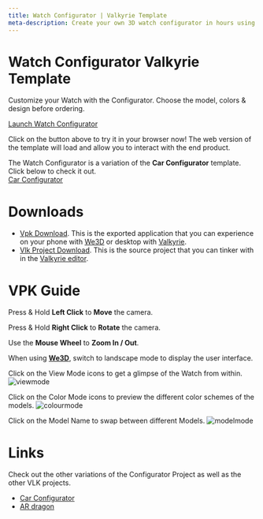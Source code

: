 ```yaml
---
title: Watch Configurator | Valkyrie Template
meta-description: Create your own 3D watch configurator in hours using our ready-made template
---
```


# Watch Configurator Valkyrie Template
Customize your Watch with the Configurator. Choose the model, colors & design before ordering. 

<a class="btn btn-primary umami--click--bt_launch_watch_configurator" href="/vlk/samples/watch_configurator/Watch_Config_v7.vpk">Launch Watch Configurator</a>  

Click on the button above to try it in your browser now! The web version of the template will load and allow you to interact with the end product.  

The Watch Configurator is a variation of the **Car Configurator** template. Click below to check it out.  
[Car Configurator](VlkGuides/Car-Configurator) 

# Downloads

- [Vpk Download](https://cdn2.talansoft.com/ftp/samples/Watch_Config_v7.vpk). This is the exported application that you can experience on your phone with [We3D](/vlk/downloads#we3d) or desktop with [Valkyrie](/vlk/downloads#vlk).
- [Vlk Project Download](https://cdn2.talansoft.com/ftp/samples/Watch_Config_v7.zip). This is the source project that you can tinker with in the [Valkyrie editor](/vlk/downloads#vlk).

# VPK Guide

Press & Hold **Left Click** to **Move** the camera.

Press & Hold **Right Click** to **Rotate** the camera.

Use the **Mouse Wheel** to **Zoom In / Out**.

When using **[We3D](/vlk/downloads#we3d)**, switch to landscape mode to display the user interface.

Click on the View Mode icons to get a glimpse of the Watch from within.
![viewmode](https://cdn2.talansoft.com/ftp/img/watch_configurator/videomode_gif.gif)

Click on the Color Mode icons to preview the different color schemes of the models.
![colourmode](https://cdn2.talansoft.com/ftp/img/watch_configurator/colourmode_gif.gif)

Click on the Model Name to swap between different Models. 
![modelmode](https://cdn2.talansoft.com/ftp/img/watch_configurator/modelmode_gif.gif)

# Links
Check out the other variations of the Configurator Project as well as the other VLK projects.
- [Car Configurator](VlkGuides/Car-Configurator)
- [AR dragon](./ar-dragon)
 